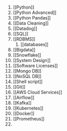 1. [[Python]]
2. [[Python Advanced]]
3. [[Python Pandas]]
4. [[Data Cleaning]]
5. [[Datadog]]
6. [[SQL]]
7. [[RDBMS]]
	1. [[databases]]
8. [[Bigdata]]
9. [[Snowflake]]
10. [[System Design]]
11. [[Software Licenses]]
12. [[Mongo DB]]
13. [[NoSQL DB]]
14. [[Shell script]]
15. [[Git]]
16. [[AWS Cloud Services]]
17. [[Airflow]]
18. [[Kafka]]
19. [[Kubernetes]]
20. [[Docker]]
21. [[Prometheus]]
22. 